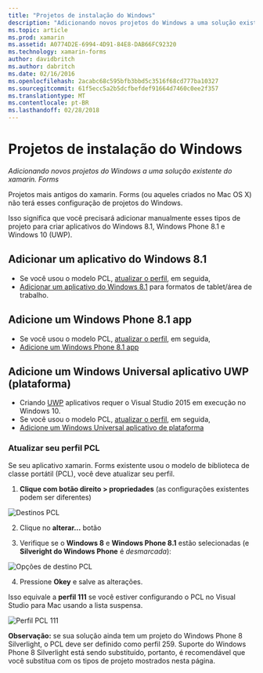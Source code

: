 ```yaml
---
title: "Projetos de instalação do Windows"
description: "Adicionando novos projetos do Windows a uma solução existente do xamarin. Forms"
ms.topic: article
ms.prod: xamarin
ms.assetid: A0774D2E-6994-4D91-84E8-DAB66FC92320
ms.technology: xamarin-forms
author: davidbritch
ms.author: dabritch
ms.date: 02/16/2016
ms.openlocfilehash: 2acabc68c595bfb3bbd5c3516f68cd777ba10327
ms.sourcegitcommit: 61f5ecc5a2b5dcfbefdef91664d7460c0ee2f357
ms.translationtype: MT
ms.contentlocale: pt-BR
ms.lasthandoff: 02/28/2018
---
```

# <a name="setup-windows-projects"></a>Projetos de instalação do Windows

_Adicionando novos projetos do Windows a uma solução existente do xamarin. Forms_

Projetos mais antigos do xamarin. Forms (ou aqueles criados no Mac OS&nbsp;X) não terá esses configuração de projetos do Windows.

Isso significa que você precisará adicionar manualmente esses tipos de projeto para criar aplicativos do Windows 8.1, Windows Phone 8.1 e Windows 10 (UWP).

## <a name="add-a-windows-81-app"></a>Adicionar um aplicativo do Windows 8.1

* Se você usou o modelo PCL, [atualizar o perfil](#pcl), em seguida,
* [Adicionar um aplicativo do Windows 8.1](~/xamarin-forms/platform/windows/installation/tablet.md) para formatos de tablet/área de trabalho.

## <a name="add-a-windows-phone-81-app"></a>Adicione um Windows Phone 8.1 app

* Se você usou o modelo PCL, [atualizar o perfil](#pcl), em seguida,
* [Adicione um Windows Phone 8.1 app](~/xamarin-forms/platform/windows/installation/phone.md)

## <a name="add-a-universal-windows-platform-uwp-app"></a>Adicione um Windows Universal aplicativo UWP (plataforma)

* Criando [UWP](https://msdn.microsoft.com/library/windows/apps/dn894631.aspx) aplicativos requer o Visual Studio 2015 em execução no Windows 10.
* Se você usou o modelo PCL, [atualizar o perfil](#pcl), em seguida,
* [Adicione um Windows Universal aplicativo de plataforma](~/xamarin-forms/platform/windows/installation/universal.md)

<a name="pcl" />

### <a name="update-your-pcl-profile"></a>Atualizar seu perfil PCL

Se seu aplicativo xamarin. Forms existente usou o modelo de biblioteca de classe portátil (PCL), você deve atualizar seu perfil.

1. **Clique com botão direito > propriedades** (as configurações existentes podem ser diferentes)

  ![](images/targets.png "Destinos PCL")

2. Clique no **alterar...**  botão

3. Verifique se o **Windows 8** e **Windows Phone 8.1** estão selecionadas (e **Silveright do Windows Phone** é *desmarcada*):

  ![](images/pcl.png "Opções de destino PCL")

4. Pressione **Okey** e salve as alterações.

Isso equivale a **perfil 111** se você estiver configurando o PCL no Visual Studio para Mac usando a lista suspensa.

  ![](images/pcl-xs.png "Perfil PCL 111")

**Observação:** se sua solução ainda tem um projeto do Windows Phone 8 Silverlight, o PCL deve ser definido como perfil 259. Suporte do Windows Phone 8 Silverlight está sendo substituído, portanto, é recomendável que você substitua com os tipos de projeto mostrados nesta página.
